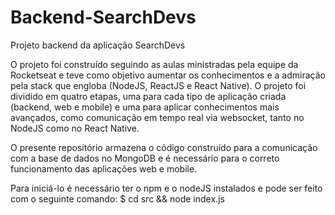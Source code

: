 # Backend-SearchDevs
Projeto backend da aplicação SearchDevs

O projeto foi construído seguindo as aulas ministradas pela equipe da Rocketseat e teve como objetivo aumentar os conhecimentos e a admiração pela stack que engloba (NodeJS, ReactJS e React Native). O projeto foi dividido em quatro etapas, uma para cada tipo de aplicação criada (backend, web e mobile) e uma para aplicar conhecimentos mais avançados, como comunicação em tempo real via websocket, tanto no NodeJS como no React Native.

O presente repositório armazena o código construído para a comunicação com a base de dados no MongoDB e é necessário para o correto funcionamento das aplicações web e mobile.

Para iniciá-lo é necessário ter o npm e o nodeJS instalados e pode ser feito com o seguinte comando: $ cd src && node index.js
